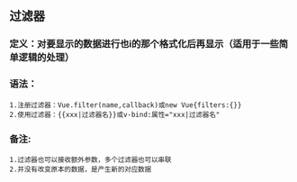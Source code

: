## 过滤器 ##

### 定义：对要显示的数据进行也i的那个格式化后再显示（适用于一些简单逻辑的处理） ###

### 语法：
    1.注册过滤器：Vue.filter(name,callback)或new Vue{filters:{}}
    2.使用过滤器：{{xxx|过滤器名}}或v-bind:属性="xxx|过滤器名"
###

### 备注: 
    1.过滤器也可以接收额外参数，多个过滤器也可以串联
    2.并没有改变原本的数据，是产生新的对应数据
###